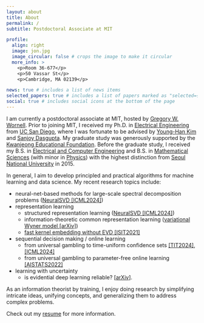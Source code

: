 ```yaml
---
layout: about
title: About
permalink: /
subtitle: Postdoctoral Associate at MIT

profile:
  align: right
  image: jon.jpg
  image_circular: false # crops the image to make it circular
  more_info: >
    <p>Room 36-677</p>
    <p>50 Vassar St</p>
    <p>Cambridge, MA 02139</p>

news: true # includes a list of news items
selected_papers: true # includes a list of papers marked as "selected={true}"
social: true # includes social icons at the bottom of the page
---
```


[//]: # '[//]: <span style="font-weight:bold"><mark>'
[//]: # "[//]: "
[//]: # "[//]: </mark></span>"

I am currently a postdoctoral associate at MIT, hosted by [Gregory W. Wornell](http://allegro.mit.edu/~gww/).
Prior to joining MIT, I received my Ph.D. in [Electrical Engineering](https://ece.ucsd.edu/) from [UC San Diego](https://ucsd.edu/),
where I was fortunate to be advised by [Young-Han Kim](https://web.eng.ucsd.edu/~yhk/) and [Sanjoy Dasgupta](https://cseweb.ucsd.edu/~dasgupta/).
My graduate study was generously supported by the [Kwanjeong Educational Foundation](http://www.ikef.or.kr/).
Before the graduate study, I received my B.S. in [Electrical and Computer Engineering](https://ece.snu.ac.kr/en) and B.S. in [Mathematical Sciences](https://www.math.snu.ac.kr/) (with minor in [Physics](https://physics.snu.ac.kr/en)) with the highest distinction from [Seoul National University](https://en.snu.ac.kr) in 2015.

In general, I aim to develop principled and practical algorithms for machine learning and data science.
My recent research topics include:

- neural-net-based methods for large-scale spectral decomposition problems ([NeuralSVD [ICML2024]](http://arxiv.org/abs/2402.03655))
- representation learning 
  - structured representation learning ([NeuralSVD [ICML2024]](http://arxiv.org/abs/2402.03655))
  - information-theoretic common representation learning ([variational Wyner model [arXiv]](http://arxiv.org/abs/1905.10945))
  - [fast kernel embedding without EVD [ISIT2021]](https://ieeexplore.ieee.org/document/9517746)
- sequential decision making / online learning
  - from universal gambling to time-uniform confidence sets [[TIT2024]](http://arxiv.org/abs/2207.12382), [[ICML2024]](http://arxiv.org/abs/2402.03683)
  - from universal gambling to parameter-free online learning [[AISTATS2022]](http://arxiv.org/abs/2202.02406)
- learning with uncertainty
  - is evidential deep learning reliable? [[arXiv](http://arxiv.org/abs/2402.06160)].

As an information theorist by training, I enjoy doing research by simplifying intricate ideas, unifying concepts, and generalizing them to address complex problems.

Check out my [resume](/resume) for more information.
